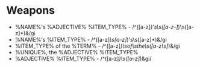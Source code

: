 # Weapons

- %NAME%'s %ADJECTIVE% %ITEM_TYPE% - /^([a-z]*)'s\s([a-z\-]*)\s([a-z]*)&/gi
- %NAME%'s %ITEM_TYPE% - /^([a-z]*\s[a-z]*)'s\s([a-z]*)&/gi
- %ITEM_TYPE% of the %TERM% - /^([a-z]*)\sof\sthe\s([a-z\s]*)&/gi
- %UNIQUE%, the %ADJECTIVE% %ITEM_TYPE%
- %ADJECTIVE% %ITEM_TYPE% - /^([a-z]*)\s([a-z]*)&gi/